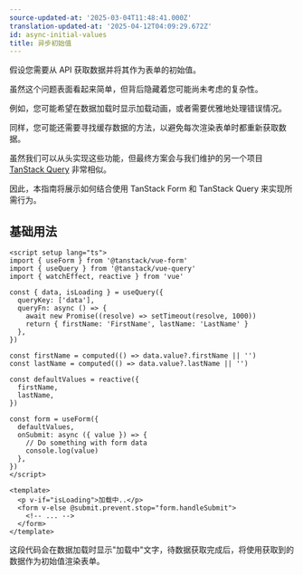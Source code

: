 ```yaml
---
source-updated-at: '2025-03-04T11:48:41.000Z'
translation-updated-at: '2025-04-12T04:09:29.672Z'
id: async-initial-values
title: 异步初始值
---
```


假设您需要从 API 获取数据并将其作为表单的初始值。

虽然这个问题表面看起来简单，但背后隐藏着您可能尚未考虑的复杂性。

例如，您可能希望在数据加载时显示加载动画，或者需要优雅地处理错误情况。

同样，您可能还需要寻找缓存数据的方法，以避免每次渲染表单时都重新获取数据。

虽然我们可以从头实现这些功能，但最终方案会与我们维护的另一个项目 [TanStack Query](https://tanstack.com/query) 非常相似。

因此，本指南将展示如何结合使用 TanStack Form 和 TanStack Query 来实现所需行为。

## 基础用法

```vue
<script setup lang="ts">
import { useForm } from '@tanstack/vue-form'
import { useQuery } from '@tanstack/vue-query'
import { watchEffect, reactive } from 'vue'

const { data, isLoading } = useQuery({
  queryKey: ['data'],
  queryFn: async () => {
    await new Promise((resolve) => setTimeout(resolve, 1000))
    return { firstName: 'FirstName', lastName: 'LastName' }
  },
})

const firstName = computed(() => data.value?.firstName || '')
const lastName = computed(() => data.value?.lastName || '')

const defaultValues = reactive({
  firstName,
  lastName,
})

const form = useForm({
  defaultValues,
  onSubmit: async ({ value }) => {
    // Do something with form data
    console.log(value)
  },
})
</script>

<template>
  <p v-if="isLoading">加载中..</p>
  <form v-else @submit.prevent.stop="form.handleSubmit">
    <!-- ... -->
  </form>
</template>
```

这段代码会在数据加载时显示"加载中"文字，待数据获取完成后，将使用获取到的数据作为初始值渲染表单。
